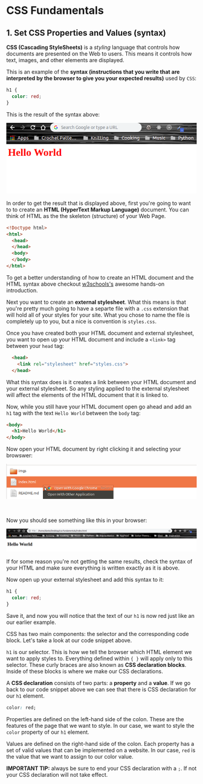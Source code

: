# CSS Fundamentals

## 1. Set CSS Properties and Values (syntax)

**CSS (Cascading StyleSheets)** is a _styling_ language that controls how documents are presented on the Web to users. This means it controls how text, images, and other elements are displayed.

This is an example of the **syntax (instructions that you write that are interpreted by the browser to give you your expected results)** used by `CSS`:

```css
h1 {
  color: red;
}
```

This is the result of the syntax above:

![h1 with red text](../imgs/h1-red.png)

In order to get the result that is displayed above, first you're going to want to to create an **HTML (HyperText Markup Language)** document. You can think of HTML as the the skeleton (structure) of your Web Page.

```HTML
<!Doctype html>
<html>
  <head>
  </head>
  <body>
  </body>
</html>
```

To get a better understanding of how to create an HTML document and the HTML syntax above checkout [w3schools's](https://www.w3schools.com/html/html_intro.asp) awesome hands-on introduction.

Next you want to create an **external stylesheet**. What this means is that you're pretty much going to have a separte file with a `.css` extension that will hold all of your styles for your site. What you chose to name the file is completely up to you, but a nice is convention is `styles.css`.

Once you have created both your HTML document and external stylesheet, you want to open up your HTML document and include a `<link>` tag between your `head` tag:

```HTML
  <head>
    <link rel="stylesheet" href="styles.css">
  </head>
```

What this syntax does is it creates a link between your HTML document and your external stylesheet. So any styling applied to the external stylesheet will affect the elements of the HTML document that it is linked to.

Now, while you still have your HTML document open go ahead and add an `h1` tag with the text `Hello World` between the `body` tag:

```HTML
<body>
  <h1>Hello World</h1>
</body>
```

Now open your HTML document by right clicking it and selecting your browswer:

![opening html documunet](../imgs/opening-html.png)

<br/>

Now you should see something like this in your browser:

![h1 with black text](../imgs/h1-black.png)

If for some reason you're not getting the same results, check the syntax of your HTML and make sure everything is written exactly as it is above.

Now open up your external stylesheet and add this syntax to it:

```css
h1 {
  color: red;
}
```

Save it, and now you will notice that the text of our `h1` is now red just like an our earlier example.

CSS has two main components: the selector and the corresponding code block. Let's take a look at our code snippet above.

`h1` is our selector. This is how we tell the browser which HTML element we want to apply styles to. Everything defined within `{ }` will apply only to this selector. These curly braces are also known as **CSS declaration blocks**. Inside of these blocks is where we make our CSS declarations.

A **CSS declaration** consists of two parts: a **property** and a **value**. If we go back to our code snippet above we can see that there is CSS declaration for our `h1` element.

```css
color: red;
```

Properties are defined on the left-hand side of the colon. These are the features of the page that we want to style. In our case, we want to style the `color` property of our `h1` element.

Values are defined on the right-hand side of the colon. Each property has a set of valid values that can be implemented on a website. In our case, `red` is the value that we want to assign to our color value.

**IMPORTANT TIP:** always be sure to end your CSS declaration with a `;`. If not your CSS declaration will not take effect.
